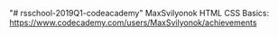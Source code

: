 "# rsschool-2019Q1-codeacademy" 
MaxSvilyonok
HTML CSS Basics: https://www.codecademy.com/users/MaxSvilyonok/achievements
